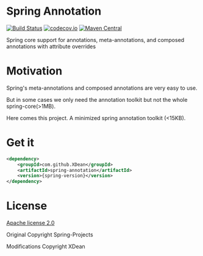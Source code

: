 # Spring Annotation
[![Build Status](https://travis-ci.org/XDean/Spring-Annotation.svg?branch=master)](https://travis-ci.org/XDean/Spring-Annotation)
[![codecov.io](http://codecov.io/github/XDean/Spring-Annotation/coverage.svg?branch=master)](https://codecov.io/gh/XDean/Spring-Annotation/branch/master)
[![Maven Central](https://maven-badges.herokuapp.com/maven-central/com.github.XDean/spring-annotation/badge.svg)](https://maven-badges.herokuapp.com/maven-central/com.github.XDean/spring-annotation)

Spring core support for annotations, meta-annotations, and composed annotations with attribute overrides

# Motivation

Spring's meta-annotations and composed annotations are very easy to use.
 
But in some cases we only need the annotation toolkit but not the whole spring-core(>1MB). 

Here comes this project. A minimized spring annotation toolkit (<15KB).

# Get it

```xml
<dependency>
    <groupId>com.github.XDean</groupId>
    <artifactId>spring-annotation</artifactId>
    <version>{spring-version}</version>
</dependency>
```

# License

[Apache license 2.0](http://www.apache.org/licenses/LICENSE-2.0)

Original Copyright Spring-Projects

Modifications Copyright XDean